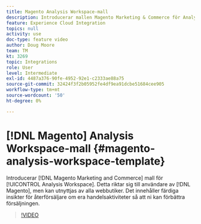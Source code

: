 ```yaml
---
title: Magento Analysis Workspace-mall
description: Introducerar mallen Magento Marketing & Commerce för Analysis Workspace.
feature: Experience Cloud Integration
topics: null
activity: use
doc-type: feature video
author: Doug Moore
team: TM
kt: 3269
topic: Integrations
role: User
level: Intermediate
exl-id: 4487a376-90fe-4952-92e1-c2333ae88a75
source-git-commit: 32424f3f2b05952fe4df9ea91dcbe51684cee905
workflow-type: tm+mt
source-wordcount: '50'
ht-degree: 0%

---
```


# [!DNL Magento] Analysis Workspace-mall {#magento-analysis-workspace-template}

Introducerar [!DNL Magento Marketing and Commerce] mall för [!UICONTROL Analysis Workspace]. Detta riktar sig till användare av [!DNL Magento], men kan utnyttjas av alla webbutiker. Det innehåller färdiga insikter för återförsäljare om era handelsaktiviteter så att ni kan förbättra försäljningen.

>[!VIDEO](https://video.tv.adobe.com/v/28164/?quality=12)
